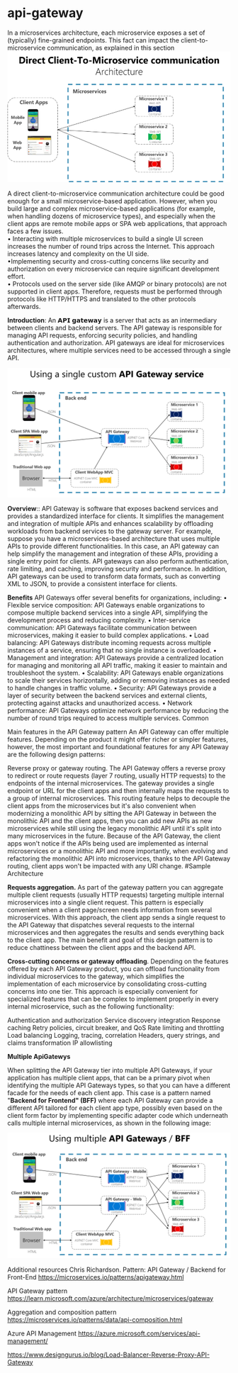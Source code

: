 # api-gateway

In a microservices architecture, each microservice exposes a set of (typically) fine-grained endpoints. 
This fact can impact the client-to-microservice communication, as explained in this section
![direct-client-to-microservice-communication.png](direct-client-to-microservice-communication.png)

A direct client-to-microservice communication architecture could be good enough for a small microservice-based application.
However, when you build large and complex microservice-based applications (for example, when handling dozens of
microservice types), and especially when the client apps are remote mobile apps or SPA web applications, that approach
faces a few issues.</br>
• Interacting with multiple microservices to build a single UI screen increases the number of round trips across the Internet. 
  This approach increases latency and complexity on the UI side.</br>
•Implementing security and cross-cutting concerns like security and authorization on every microservice can require significant development effort.</br>
• Protocols used on the server side (like AMQP or binary protocols) are not supported in client apps. Therefore, requests must be performed through protocols like HTTP/HTTPS and translated to the other protocols afterwards.</br>


**Introduction**:
An 𝗔𝗣𝗜 𝗴𝗮𝘁𝗲𝘄𝗮𝘆 is a server that acts as an intermediary between clients and backend servers. 
The API gateway is responsible for managing API requests, enforcing security policies, 
and handling authentication and authorization. API gateways are ideal for microservices architectures,
where multiple services need to be accessed through a single API.

![custom-service-api-gateway.png](custom-service-api-gateway.png)


**Overview**::
API Gateway is software that exposes backend services and provides a standardized interface for clients. 
It simplifies the management and integration of multiple APIs and enhances scalability by offloading workloads from 
backend services to the gateway server.
For example, suppose you have a microservices-based architecture that uses multiple APIs to provide different functionalities. 
In this case, an API gateway can help simplify the management and integration of these APIs, providing a single entry point for clients.
API gateways can also perform authentication, rate limiting, and caching, improving security and performance. 
In addition, API gateways can be used to transform data formats, such as converting XML to JSON, to provide a consistent interface for clients.

**Benefits** 
API Gateways offer several benefits for organizations, including:
•	Flexible service composition: API Gateways enable organizations to compose multiple backend services into a single API, simplifying the development process and reducing complexity.
•	Inter-service communication: API Gateways facilitate communication between microservices, making it easier to build complex applications.
•	Load balancing: API Gateways distribute incoming requests across multiple instances of a service, ensuring that no single instance is overloaded.
•	Management and integration: API Gateways provide a centralized location for managing and monitoring all API traffic, making it easier to maintain and troubleshoot the system.
•	Scalability: API Gateways enable organizations to scale their services horizontally, adding or removing instances as needed to handle changes in traffic volume.
•	Security: API Gateways provide a layer of security between the backend services and external clients, protecting against attacks and unauthorized access.
•	Network performance: API Gateways optimize network performance by reducing the number of round trips required to access multiple services.
Common

Main features in the API Gateway pattern
An API Gateway can offer multiple features. Depending on the product it might offer richer or simpler features, however,
the most important and foundational features for any API Gateway are the following design patterns:

Reverse proxy or gateway routing. The API Gateway offers a reverse proxy to redirect or route requests (layer 7 routing, 
usually HTTP requests) to the endpoints of the internal microservices. The gateway provides a single endpoint
or URL for the client apps and then internally maps the requests to a group of internal microservices.
This routing feature helps to decouple the client apps from the microservices but it's also convenient when modernizing
a monolithic API by sitting the API Gateway in between the monolithic API and the client apps, then you can add new APIs 
as new microservices while still using the legacy monolithic API until it's split into many microservices in the future.
Because of the API Gateway, the client apps won't notice if the APIs being used are implemented as internal microservices 
or a monolithic API and more importantly, when evolving and refactoring the monolithic API into microservices, 
thanks to the API Gateway routing, client apps won't be impacted with any URI change.
#Sample Architecture

**Requests aggregation.** As part of the gateway pattern you can aggregate multiple client requests (usually HTTP requests)
targeting multiple internal microservices into a single client request. This pattern is especially convenient 
when a client page/screen needs information from several microservices. With this approach, the client app sends a single 
request to the API Gateway that dispatches several requests to the internal microservices and then aggregates the results 
and sends everything back to the client app. 
The main benefit and goal of this design pattern is to reduce chattiness between the client apps and the backend API.

**Cross-cutting concerns or gateway offloading**. Depending on the features offered by each API Gateway product, you can offload functionality from individual microservices to the gateway, which simplifies the implementation of each microservice by consolidating cross-cutting concerns into one tier. This approach is especially convenient for specialized features that can be complex to implement properly in every internal microservice, such as the following functionality:

Authentication and authorization
Service discovery integration
Response caching
Retry policies, circuit breaker, and QoS
Rate limiting and throttling
Load balancing
Logging, tracing, correlation
Headers, query strings, and claims transformation
IP allowlisting


**Multiple ApiGatewys**

When splitting the API Gateway tier into multiple API Gateways, if your application has multiple client apps, 
that can be a primary pivot when identifying the multiple API Gateways types, so that you can have a different facade for 
the needs of each client app. This case is a pattern named "**Backend for Frontend" (BFF)** where each API Gateway can provide
a different API tailored for each client app type, possibly even based on the client form factor by implementing specific 
adapter code which underneath calls multiple internal microservices, as shown in the following image:


![multiple-custom-api-gateways.png](multiple-custom-api-gateways.png)

Additional resources
Chris Richardson. Pattern: API Gateway / Backend for Front-End
https://microservices.io/patterns/apigateway.html

API Gateway pattern
https://learn.microsoft.com/azure/architecture/microservices/gateway

Aggregation and composition pattern
https://microservices.io/patterns/data/api-composition.html

Azure API Management
https://azure.microsoft.com/services/api-management/

https://www.designgurus.io/blog/Load-Balancer-Reverse-Proxy-API-Gateway

